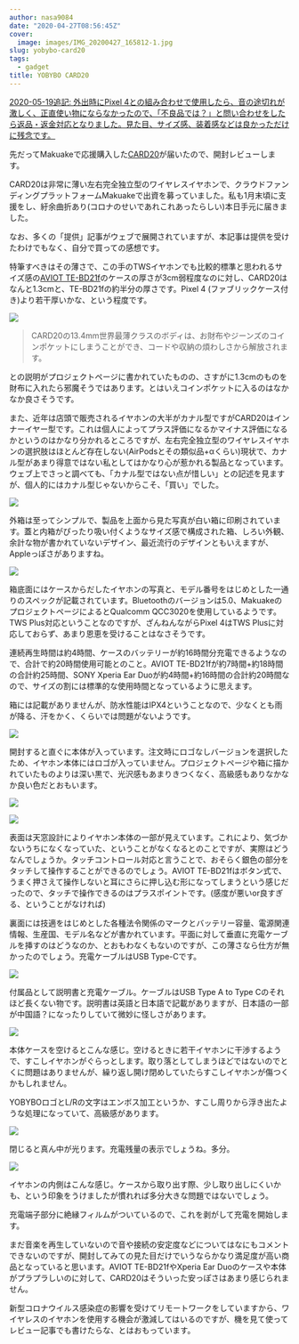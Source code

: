 ```yaml
---
author: nasa9084
date: "2020-04-27T08:56:45Z"
cover:
  image: images/IMG_20200427_165812-1.jpg
slug: yobybo-card20
tags:
  - gadget
title: YOBYBO CARD20
---
```



<ins datetime="2020-05-19T14:32:37+09:00">
2020-05-19追記: 
外出時にPixel 4との組み合わせで使用したら、音の途切れが激しく、正直使い物にならなかったので、「不良品では？」と問い合わせをしたら返品・返金対応となりました。見た目、サイズ感、装着感などは良かっただけに残念です。
</ins>

先だってMakuakeで応援購入した[CARD20](https://www.makuake.com/project/card20/)が届いたので、開封レビューします。

CARD20は非常に薄い左右完全独立型のワイヤレスイヤホンで、クラウドファンディングプラットフォームMakuakeで出資を募っていました。私も1月末頃に支援をし、紆余曲折あり(コロナのせいであれこれあったらしい)本日手元に届きました。

なお、多くの「提供」記事がウェブで展開されていますが、本記事は提供を受けたわけでもなく、自分で買っての感想です。

特筆すべきはその薄さで、この手のTWSイヤホンでも比較的標準と思われるサイズ感の[AVIOT TE-BD21f](https://aviot.jp/product/te-bd21f)のケースの厚さが3cm弱程度なのに対し、CARD20はなんと1.3cmと、TE-BD21fの約半分の厚さです。Pixel 4 (ファブリックケース付き)より若干厚いかな、という程度です。

![](images/IMG_20200427_171634.jpg)

> CARD20の13.4mm世界最薄クラスのボディは、お財布やジーンズのコインポケットにしまうことができ、コードや収納の煩わしさから解放されます。

との説明がプロジェクトページに書かれていたものの、さすがに1.3cmのものを財布に入れたら邪魔そうではあります。とはいえコインポケットに入るのはなかなか良さそうです。

また、近年は店頭で販売されるイヤホンの大半がカナル型ですがCARD20はインナーイヤー型です。これは個人によってプラス評価になるかマイナス評価になるかというのはかなり分かれるところですが、左右完全独立型のワイヤレスイヤホンの選択肢はほとんど存在しない(AirPodsとその類似品+αくらい)現状で、カナル型があまり得意ではない私としてはかなり心が惹かれる製品となっています。ウェブ上でさっと調べても、「カナル型ではない点が惜しい」との記述を見ますが、個人的にはカナル型じゃないからこそ、「買い」でした。

![](images/IMG_20200427_165405.jpg)

外箱は至ってシンプルで、製品を上面から見た写真が白い箱に印刷されています。蓋と内箱がぴったり吸い付くようなサイズ感で構成された箱、しろい外観、余計な物が書かれていないデザイン、最近流行のデザインともいえますが、Appleっぽさがありますね。

![](images/IMG_20200427_165410.jpg)

箱底面にはケースからだしたイヤホンの写真と、モデル番号をはじめとした一通りのスペックが記載されています。Bluetoothのバージョンは5.0、MakuakeのプロジェクトページによるとQualcomm QCC3020を使用しているようです。TWS Plus対応ということなのですが、ざんねんながらPixel 4はTWS Plusに対応しておらず、あまり恩恵を受けることはなさそうです。

連続再生時間は約4時間、ケースのバッテリーが約16時間分充電できるようなので、合計で約20時間使用可能とのこと。AVIOT TE-BD21fが約7時間+約18時間の合計約25時間、SONY Xperia Ear Duoが約4時間+約16時間の合計約20時間なので、サイズの割には標準的な使用時間となっているように思えます。

箱には記載がありませんが、防水性能はIPX4ということなので、少なくとも雨が降る、汗をかく、くらいでは問題がないようです。

![](images/IMG_20200427_165445.jpg)

開封すると直ぐに本体が入っています。注文時にロゴなしバージョンを選択したため、イヤホン本体にはロゴが入っていません。プロジェクトページや箱に描かれていたものよりは深い黒で、光沢感もあまりきつくなく、高級感もありなかなか良い色だとおもいます。

![](images/IMG_20200427_165459.jpg)

![](images/IMG_20200427_165504.jpg)

表面は天窓設計によりイヤホン本体の一部が見えています。これにより、気づかないうちになくなっていた、ということがなくなるとのことですが、実際はどうなんでしょうか。タッチコントロール対応と言うことで、おそらく銀色の部分をタッチして操作することができるのでしょう。AVIOT TE-BD21fはボタン式で、うまく押さえて操作しないと耳にさらに押し込む形になってしまうという感じだったので、タッチで操作できるのはプラスポイントです。(感度が悪いor良すぎる、ということがなければ)

裏面には技適をはじめとした各種法令関係のマークとバッテリー容量、電源関連情報、生産国、モデル名などが書かれています。平面に対して垂直に充電ケーブルを挿すのはどうなのか、とおもわなくもないのですが、この薄さなら仕方が無かったのでしょう。充電ケーブルはUSB Type-Cです。

![](images/IMG_20200427_165528.jpg)

付属品として説明書と充電ケーブル。ケーブルはUSB Type A to Type Cのそれほど長くない物です。説明書は英語と日本語で記載がありますが、日本語の一部が中国語？になったりしていて微妙に怪しさがあります。

![](images/IMG_20200427_165749.jpg)

本体ケースを空けるとこんな感じ。空けるときに若干イヤホンに干渉するようで、すこしイヤホンがぐらっとします。取り落としてしまうほどではないのでとくに問題はありませんが、繰り返し開け閉めしていたらすこしイヤホンが傷つくかもしれません。

YOBYBOロゴとL/Rの文字はエンボス加工というか、すこし周りから浮き出たような処理になっていて、高級感があります。

![](images/IMG_20200427_165812.jpg)

閉じると真ん中が光ります。充電残量の表示でしょうね。多分。

![](images/IMG_20200427_165831.jpg)

イヤホンの内側はこんな感じ。ケースから取り出す際、少し取り出しにくいかも、という印象をうけましたが慣れれば多分大きな問題ではないでしょう。

充電端子部分に絶縁フィルムがついているので、これを剥がして充電を開始します。

まだ音楽を再生していないので音や接続の安定度などについてはなにもコメントできないのですが、開封してみての見た目だけでいうならかなり満足度が高い商品となっていると思います。AVIOT TE-BD21fやXperia Ear Duoのケースや本体がプラプラしいのに対して、CARD20はそういった安っぽさはあまり感じられません。

新型コロナウイルス感染症の影響を受けてリモートワークをしていますから、ワイヤレスのイヤホンを使用する機会が激減してはいるのですが、機を見て使ってレビュー記事でも書けたらな、とはおもっています。



